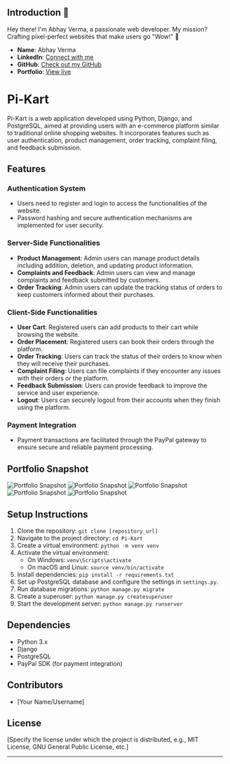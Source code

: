 ## Introduction 👋
Hey there! I'm Abhay Verma, a passionate web developer. 
My mission? Crafting pixel-perfect websites that make users go "Wow!" 🌟

- **Name**: Abhay Verma
- **LinkedIn**: [Connect with me](https://www.linkedin.com/in/vermaabhay734/)
- **GitHub**: [Check out my GitHub](https://github.com/vermaabhay734)
- **Portfolio**: [View live](https://vermaabhay734.github.io/abhay/)


# Pi-Kart

Pi-Kart is a web application developed using Python, Django, and PostgreSQL, aimed at providing users with an e-commerce platform similar to traditional online shopping websites. It incorporates features such as user authentication, product management, order tracking, complaint filing, and feedback submission.

## Features

### Authentication System
- Users need to register and login to access the functionalities of the website.
- Password hashing and secure authentication mechanisms are implemented for user security.

### Server-Side Functionalities
- **Product Management**: Admin users can manage product details including addition, deletion, and updating product information.
- **Complaints and Feedback**: Admin users can view and manage complaints and feedback submitted by customers.
- **Order Tracking**: Admin users can update the tracking status of orders to keep customers informed about their purchases.

### Client-Side Functionalities
- **User Cart**: Registered users can add products to their cart while browsing the website.
- **Order Placement**: Registered users can book their orders through the platform.
- **Order Tracking**: Users can track the status of their orders to know when they will receive their purchases.
- **Complaint Filing**: Users can file complaints if they encounter any issues with their orders or the platform.
- **Feedback Submission**: Users can provide feedback to improve the service and user experience.
- **Logout**: Users can securely logout from their accounts when they finish using the platform.

### Payment Integration
- Payment transactions are facilitated through the PayPal gateway to ensure secure and reliable payment processing.

## Portfolio Snapshot
![Portfolio Snapshot]()
![Portfolio Snapshot]()
![Portfolio Snapshot]()
![Portfolio Snapshot]()
![Portfolio Snapshot]()


## Setup Instructions
1. Clone the repository: `git clone [repository_url]`
2. Navigate to the project directory: `cd Pi-Kart`
3. Create a virtual environment: `python -m venv venv`
4. Activate the virtual environment:
   - On Windows: `venv\Scripts\activate`
   - On macOS and Linux: `source venv/bin/activate`
5. Install dependencies: `pip install -r requirements.txt`
6. Set up PostgreSQL database and configure the settings in `settings.py`.
7. Run database migrations: `python manage.py migrate`
8. Create a superuser: `python manage.py createsuperuser`
9. Start the development server: `python manage.py runserver`

## Dependencies
- Python 3.x
- Django
- PostgreSQL
- PayPal SDK (for payment integration)

## Contributors
- [Your Name/Username]

## License
[Specify the license under which the project is distributed, e.g., MIT License, GNU General Public License, etc.]

---